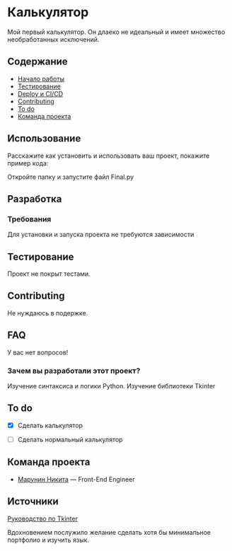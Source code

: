 # Калькулятор
Мой первый калькулятор. Он длаеко не идеальный и имеет множество необработанных исключений.

## Содержание
- [Начало работы](#начало-работы)
- [Тестирование](#тестирование)
- [Deploy и CI/CD](#deploy-и-ci/cd)
- [Contributing](#contributing)
- [To do](#to-do)
- [Команда проекта](#команда-проекта)

## Использование
Расскажите как установить и использовать ваш проект, покажите пример кода:

Откройте папку и запустите файл Final.py

## Разработка

### Требования
Для установки и запуска проекта не требуются зависимости


## Тестирование
Проект не покрыт тестами.


## Contributing
Не нуждаюсь в подержке.

## FAQ 
У вас нет вопросов!

### Зачем вы разработали этот проект?
Изучение синтаксиса и логики Python. Изучение библиотеки Tkinter

## To do
- [x] Сделать калькулятор
- [ ] Сделать нормальный калькулятор


## Команда проекта


- [Марунин Никита](https://t.me/NeUk1N) — Front-End Engineer

## Источники
[Руководство по Tkinter](https://metanit.com/python/tkinter/)

Вдохновением послужило желание сделать хотя бы минимальное портфолио и изучить язык. 